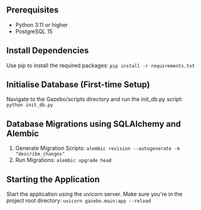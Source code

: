 ## Prerequisites
- Python 3.11 or higher
- PostgreSQL 15

## Install Dependencies
Use pip to install the required packages:
```pip install -r requirements.txt```

## Initialise Database (First-time Setup)
Navigate to the Gazebo/scripts directory and run the init_db.py script:
```python init_db.py```

## Database Migrations using SQLAlchemy and Alembic
1. Generate Migration Scripts:
  ```alembic revision --autogenerate -m "describe_changes"```
2. Run Migrations:
  ```alembic upgrade head```

## Starting the Application
Start the application using the uvicorn server. Make sure you're in the project root directory:
```uvicorn gazebo.main:app --reload```
